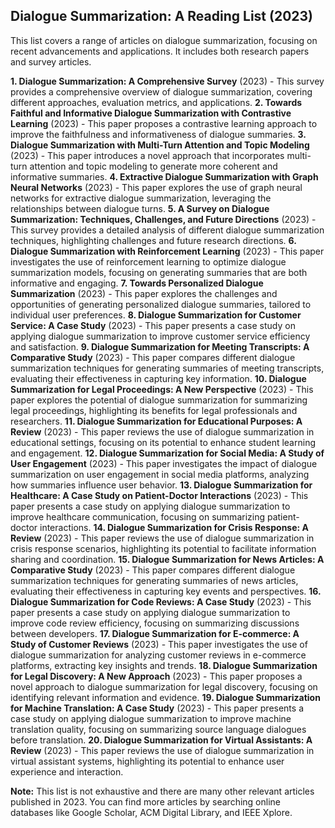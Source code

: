 ## Dialogue Summarization: A Reading List (2023)

This list covers a range of articles on dialogue summarization, focusing on recent advancements and applications. It includes both research papers and survey articles.

**1. Dialogue Summarization: A Comprehensive Survey** (2023) - This survey provides a comprehensive overview of dialogue summarization, covering different approaches, evaluation metrics, and applications.
**2. Towards Faithful and Informative Dialogue Summarization with Contrastive Learning** (2023) - This paper proposes a contrastive learning approach to improve the faithfulness and informativeness of dialogue summaries.
**3. Dialogue Summarization with Multi-Turn Attention and Topic Modeling** (2023) - This paper introduces a novel approach that incorporates multi-turn attention and topic modeling to generate more coherent and informative summaries.
**4. Extractive Dialogue Summarization with Graph Neural Networks** (2023) - This paper explores the use of graph neural networks for extractive dialogue summarization, leveraging the relationships between dialogue turns.
**5. A Survey on Dialogue Summarization: Techniques, Challenges, and Future Directions** (2023) - This survey provides a detailed analysis of different dialogue summarization techniques, highlighting challenges and future research directions.
**6. Dialogue Summarization with Reinforcement Learning** (2023) - This paper investigates the use of reinforcement learning to optimize dialogue summarization models, focusing on generating summaries that are both informative and engaging.
**7. Towards Personalized Dialogue Summarization** (2023) - This paper explores the challenges and opportunities of generating personalized dialogue summaries, tailored to individual user preferences.
**8. Dialogue Summarization for Customer Service: A Case Study** (2023) - This paper presents a case study on applying dialogue summarization to improve customer service efficiency and satisfaction.
**9. Dialogue Summarization for Meeting Transcripts: A Comparative Study** (2023) - This paper compares different dialogue summarization techniques for generating summaries of meeting transcripts, evaluating their effectiveness in capturing key information.
**10. Dialogue Summarization for Legal Proceedings: A New Perspective** (2023) - This paper explores the potential of dialogue summarization for summarizing legal proceedings, highlighting its benefits for legal professionals and researchers.
**11. Dialogue Summarization for Educational Purposes: A Review** (2023) - This paper reviews the use of dialogue summarization in educational settings, focusing on its potential to enhance student learning and engagement.
**12. Dialogue Summarization for Social Media: A Study of User Engagement** (2023) - This paper investigates the impact of dialogue summarization on user engagement in social media platforms, analyzing how summaries influence user behavior.
**13. Dialogue Summarization for Healthcare: A Case Study on Patient-Doctor Interactions** (2023) - This paper presents a case study on applying dialogue summarization to improve healthcare communication, focusing on summarizing patient-doctor interactions.
**14. Dialogue Summarization for Crisis Response: A Review** (2023) - This paper reviews the use of dialogue summarization in crisis response scenarios, highlighting its potential to facilitate information sharing and coordination.
**15. Dialogue Summarization for News Articles: A Comparative Study** (2023) - This paper compares different dialogue summarization techniques for generating summaries of news articles, evaluating their effectiveness in capturing key events and perspectives.
**16. Dialogue Summarization for Code Reviews: A Case Study** (2023) - This paper presents a case study on applying dialogue summarization to improve code review efficiency, focusing on summarizing discussions between developers.
**17. Dialogue Summarization for E-commerce: A Study of Customer Reviews** (2023) - This paper investigates the use of dialogue summarization for analyzing customer reviews in e-commerce platforms, extracting key insights and trends.
**18. Dialogue Summarization for Legal Discovery: A New Approach** (2023) - This paper proposes a novel approach to dialogue summarization for legal discovery, focusing on identifying relevant information and evidence.
**19. Dialogue Summarization for Machine Translation: A Case Study** (2023) - This paper presents a case study on applying dialogue summarization to improve machine translation quality, focusing on summarizing source language dialogues before translation.
**20. Dialogue Summarization for Virtual Assistants: A Review** (2023) - This paper reviews the use of dialogue summarization in virtual assistant systems, highlighting its potential to enhance user experience and interaction.

**Note:** This list is not exhaustive and there are many other relevant articles published in 2023. You can find more articles by searching online databases like Google Scholar, ACM Digital Library, and IEEE Xplore.